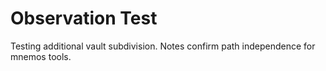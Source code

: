 # Observation Test

Testing additional vault subdivision. Notes confirm path independence for mnemos tools.
